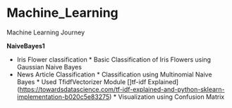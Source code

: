 # Machine_Learning
Machine Learning Journey

**NaiveBayes1**
* Iris Flower classification
           * Basic Classification of Iris Flowers using Gaussian Naive Bayes
* News Article Classification
           * Classification using Multinomial Naive Bayes
           * Used TfidfVectorizer Module []tf-idf Explained](https://towardsdatascience.com/tf-idf-explained-and-python-sklearn-implementation-b020c5e83275)
           * Visualization using Confusion Matrix
    

